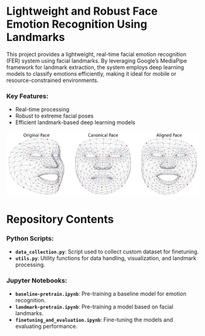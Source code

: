 # Lightweight and Robust Face Emotion Recognition Using Landmarks

This project provides a lightweight, real-time facial emotion recognition (FER) system using facial landmarks. By leveraging Google’s MediaPipe framework for landmark extraction, the system employs deep learning models to classify emotions efficiently, making it ideal for mobile or resource-constrained environments.

### Key Features:
- Real-time processing
- Robust to extreme facial poses
- Efficient landmark-based deep learning models

![Landmark Normalization](affine_normalization.png)
# Repository Contents

### Python Scripts:

- **`data_collection.py`**: Script used to collect custom dataset for finetuning.
- **`utils.py`**: Utility functions for data handling, visualization, and landmark processing.

### Jupyter Notebooks:

- **`baseline-pretrain.ipynb`**: Pre-training a baseline model for emotion recognition.
- **`landmark-pretrain.ipynb`**: Pre-training a model based on facial landmarks.
- **`finetuning_and_evaluation.ipynb`**: Fine-tuning the models and evaluating performance.
